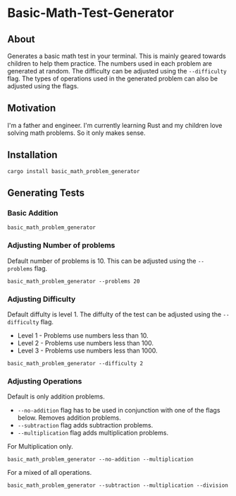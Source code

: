 # Basic-Math-Test-Generator

## About

Generates a basic math test in your terminal. This is mainly geared towards children to help them practice. The numbers used in each problem are generated at random. The difficulty can be adjusted using the `--difficulty` flag. The types of operations used in the generated problem can also be adjusted using the flags.

## Motivation

I'm a father and engineer. I'm currently learning Rust and my children love solving math problems. So it only makes sense.

## Installation

```shell
cargo install basic_math_problem_generator
```

## Generating Tests

### Basic Addition

```shell
basic_math_problem_generator
```

### Adjusting Number of problems

Default number of problems is 10. This can be adjusted using the `--problems` flag.

```shell
basic_math_problem_generator --problems 20
```

### Adjusting Difficulty

Default diffulty is level 1. The diffulty of the test can be adjusted using the `--difficulty` flag.
- Level 1 - Problems use numbers less than 10.
- Level 2 - Problems use numbers less than 100.
- Level 3 - Problems use numbers less than 1000.

```shell
basic_math_problem_generator --difficulty 2
```

### Adjusting Operations

Default is only addition problems.

- `--no-addition` flag has to be used in conjunction with one of the flags below. Removes addition problems.
- `--subtraction` flag adds subtraction problems.
- `--multiplication` flag adds multiplication problems.

For Multiplication only.
```shell
basic_math_problem_generator --no-addition --multiplication
```

For a mixed of all operations.
```shell
basic_math_problem_generator --subtraction --multiplication --division
```